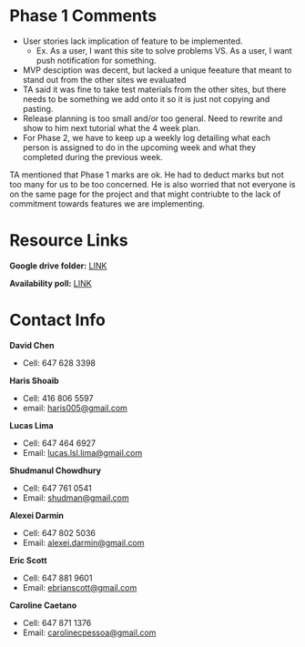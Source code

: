 # Phase 1 Comments
* User stories lack implication of feature to be implemented.
  * Ex. As a user, I want this site to solve problems VS.  As a user, I want push notification for something.
* MVP desciption was decent, but lacked a unique feeature that meant to stand out from the other sites we evaluated
* TA said it was fine to take test materials from the other sites, but there needs to be something we add onto it so it is just not copying and pasting.
* Release planning is too small and/or too general.  Need to rewrite and show to him next tutorial what the 4 week plan.
* For Phase 2, we have to keep up a weekly log detailing what each person is assigned to do in the upcoming week and what they completed during the previous week.

TA mentioned that Phase 1 marks are ok.  He had to deduct marks but not too many for us to be too concerned.   He is also worried that not everyone is on the same page for the project and that might contriubte to the lack of commitment towards features we are implementing.  

# Resource Links
__Google drive folder:__ [LINK](https://drive.google.com/folderview?id=0B6edwpZAmozLX25Md0NSNHpweUU&usp=sharing)

__Availability poll:__ [LINK](http://doodle.com/maqattenc3z8xnu7)


# Contact Info

__David Chen__
* Cell: 647 628 3398

__Haris Shoaib__
* Cell: 416 806 5597
* email: haris005@gmail.com  

__Lucas Lima__
* Cell: 647 464 6927  
* Email: lucas.lsl.lima@gmail.com  

__Shudmanul Chowdhury__
* Cell: 647 761 0541
* Email: shudman@gmail.com

__Alexei Darmin__
* Cell: 647 802 5036
* Email: alexei.darmin@gmail.com

__Eric Scott__
* Cell: 647 881 9601
* Email: ebrianscott@gmail.com

__Caroline Caetano__
* Cell: 647 871 1376
* Email: carolinecpessoa@gmail.com
